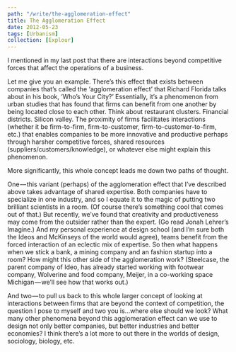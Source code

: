 ```yaml
---
path: "/write/the-agglomeration-effect"
title: The Agglomeration Effect
date: 2012-05-23
tags: [Urbanism]
collection: [Explour]
---
```


I mentioned in my last post that there are interactions beyond competitive forces that affect the operations of a business.

Let me give you an example. There’s this effect that exists between companies that’s called the ‘agglomeration effect’ that Richard Florida talks about in his book, ‘Who’s Your City?’ Essentially, it’s a phenomenon from urban studies that has found that firms can benefit from one another by being located close to each other. Think about restaurant clusters. Financial districts. Silicon valley. The proximity of firms facilitates interactions (whether it be firm-to-firm, firm-to-customer, firm-to-customer-to-firm, etc.) that enables companies to be more innovative and productive perhaps through harsher competitive forces, shared resources (suppliers/customers/knowledge), or whatever else might explain this phenomenon.

More significantly, this whole concept leads me down two paths of thought.

One — this variant (perhaps) of the agglomeration effect that I’ve described above takes advantage of shared expertise. Both companies have to specialize in one industry, and so I equate it to the magic of putting two brilliant scientists in a room. (Of course there’s something cool that comes out of that.) But recently, we’ve found that creativity and productiveness may come from the outsider rather than the expert. (Go read Jonah Lehrer’s Imagine.) And my personal experience at design school (and I’m sure both the Ideos and McKinseys of the world would agree), teams benefit from the forced interaction of an eclectic mix of expertise. So then what happens when we stick a bank, a mining company and an fashion startup into a room? How might this other side of the agglomeration work? (Steelcase, the parent company of Ideo, has already started working with footwear company, Wolverine and food company, Meijer, in a co-working space Michigan — we’ll see how that works out.)

And two — to pull us back to this whole larger concept of looking at interactions between firms that are beyond the context of competition, the question I pose to myself and two you is…where else should we look? What many other phenomena beyond this agglomeration effect can we use to design not only better companies, but better industries and better economies? I think there’s a lot more to out there in the worlds of design, sociology, biology, etc.
